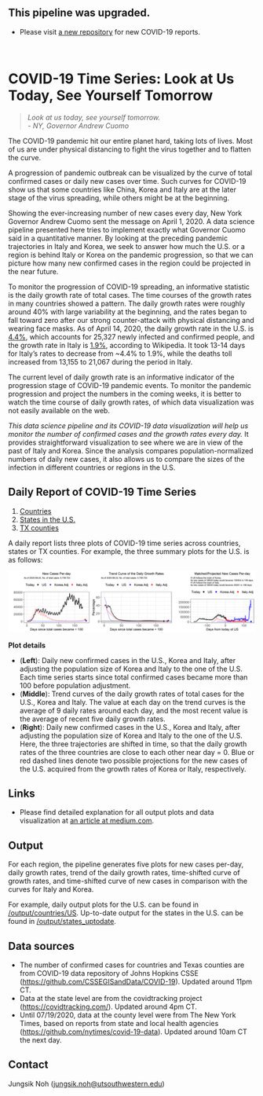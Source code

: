 ## This pipeline was upgraded.

- Please visit [a new repository](https://github.com/JungsikNoh/COVID19_Estimated-Size-of-Infectious-Population) for new COVID-19 reports. 

<p>&nbsp;</p> 


# COVID-19 Time Series: Look at Us Today, See Yourself Tomorrow


>*Look at us today, see yourself tomorrow.*  
>*- NY, Governor Andrew Cuomo*

The COVID-19 pandemic hit our entire planet hard, taking lots of lives. Most of us are under physical distancing to fight the virus together and to flatten the curve. 

A progression of pandemic outbreak can be visualized by the curve of total confirmed cases or daily new cases over time.
Such curves for COVID-19 show us that some countries like China, Korea and Italy are at the later stage of the virus spreading, while others might be at the beginning.

Showing the ever-increasing number of new cases every day, New York Governor Andrew Cuomo sent the message on April 1, 2020. 
A data science pipeline presented here tries to implement exactly what Governor Cuomo said in a quantitative manner. 
By looking at the preceding pandemic trajectories in Italy and Korea, 
we seek to answer how much the U.S. or a region is behind Italy or Korea on the pandemic progression, 
so that we can picture how many new confirmed cases in the region could be projected in the near future.

To monitor the progression of COVID-19 spreading, an informative statistic is the daily growth rate of total cases.
The time courses of the growth rates in many countries showed a pattern. 
The daily growth rates were roughly around 40% with large variability at the beginning, and the rates began to fall toward zero after our strong counter-attack with physical distancing and wearing face masks.
As of April 14, 2020, the daily growth rate in the U.S. is [4.4%](https://en.wikipedia.org/wiki/Template:2019%E2%80%9320_coronavirus_pandemic_data/United_States_medical_cases_chart), which accounts for 25,327 newly infected and confirmed people, and the growth rate in Italy is [1.9%](https://en.wikipedia.org/wiki/Template:2019%E2%80%9320_coronavirus_pandemic_data/Italy_medical_cases_chart), according to Wikipedia. It took 13-14 days for Italy’s rates to decrease from ~4.4% to 1.9%, while the deaths toll increased from 13,155 to 21,067 during the period in Italy. 

The current level of daily growth rate is an informative indicator of the progression stage of COVID-19 pandemic events. 
To monitor the pandemic progression and project the numbers in the coming weeks, it is better to watch the time course of daily growth rates, of which data visualization was not easily available on the web.

*This data science pipeline and its COVID-19 data visualization will help us monitor the number of confirmed cases and the growth rates every day.* It provides straightforward visualization to see where we are in view of the past of Italy and Korea. Since the analysis compares population-normalized numbers of daily new cases, it also allows us to compare the sizes of the infection in different countries or regions in the U.S. 


## Daily Report of COVID-19 Time Series

1. [Countries](DAILY_REPORT_COUNTRY.md)    
2. [States in the U.S.](DAILY_REPORT_STATE.md)    
3. [TX counties](DAILY_REPORT_TX_COUNTY.md)

A daily report lists three plots of COVID-19 time series across countries, states or TX counties. For example, the three summary plots for the U.S. is as follows:

![img](/output/countries_uptodate/US_3plot_combined.png)

**Plot details**

- (**Left**): Daily new confirmed cases in the U.S., Korea and Italy, after adjusting the population size of Korea and Italy to the one of the U.S. Each time series starts since total confirmed cases became more than 100 before population adjustment.
- (**Middle**): Trend curves of the daily growth rates of total cases for the U.S., Korea and Italy. The value at each day on the trend curves is the average of 9 daily rates around each day, and the most recent value is the average of recent five daily growth rates.
- (**Right**): Daily new confirmed cases in the U.S., Korea and Italy, after adjusting the population size of Korea and Italy to the one of the U.S. Here, the three trajectories are shifted in time, so that the daily growth rates of the three countries are close to each other near day = 0. Blue or red dashed lines denote two possible projections for the new cases of the U.S. acquired from the growth rates of Korea or Italy, respectively.



## Links

- Please find detailed explanation for all output plots and data visualization at [an article at medium.com](https://medium.com/@nohjssunny/covid-19-look-at-us-today-see-yourself-tomorrow-965201ff61a4).



## Output

For each region, the pipeline generates five plots for new cases per-day, daily growth rates, trend of the daily growth rates, time-shifted curve of growth rates, and time-shifted curve of new cases in comparison with the curves for Italy and Korea.

For example, daily output plots for the U.S. can be found in [/output/countries/US](/output/countries/US). Up-to-date output for the states in the U.S. can be found in [/output/states_uptodate](/output/states_uptodate).


## Data sources

- The number of confirmed cases for countries and Texas counties are from COVID-19 data repository of Johns Hopkins CSSE (https://github.com/CSSEGISandData/COVID-19). Updated around 11pm CT.
- Data at the state level are from the covidtracking project (https://covidtracking.com/). Updated around 4pm CT.
- Until 07/19/2020, data at the county level were from The New York Times, based on reports from state and local health agencies (https://github.com/nytimes/covid-19-data). Updated around 10am CT the next day.

## Contact

Jungsik Noh (jungsik.noh@utsouthwestern.edu)











